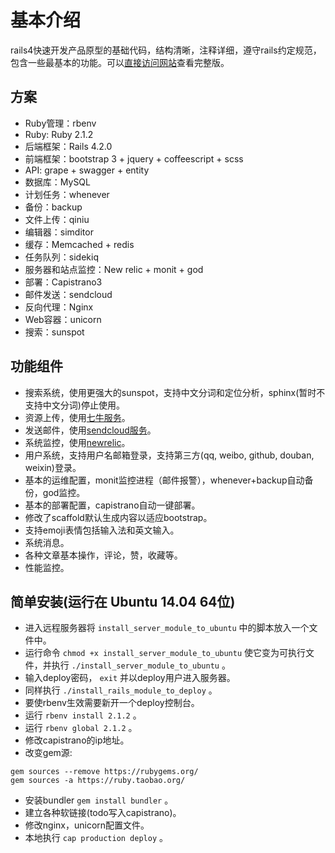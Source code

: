 # 基本介绍

rails4快速开发产品原型的基础代码，结构清晰，注释详细，遵守rails约定规范，包含一些最基本的功能。可以[直接访问网站](http://121.42.161.252/)查看完整版。

## 方案

* Ruby管理：rbenv
* Ruby: Ruby 2.1.2
* 后端框架：Rails 4.2.0
* 前端框架：bootstrap 3 + jquery + coffeescript + scss
* API: grape + swagger + entity
* 数据库：MySQL
* 计划任务：whenever
* 备份：backup
* 文件上传：qiniu
* 编辑器：simditor
* 缓存：Memcached + redis
* 任务队列：sidekiq
* 服务器和站点监控：New relic + monit + god
* 部署：Capistrano3
* 邮件发送：sendcloud
* 反向代理：Nginx
* Web容器：unicorn
* 搜索：sunspot

## 功能组件

* 搜索系统，使用更强大的sunspot，支持中文分词和定位分析，sphinx(暂时不支持中文分词)停止使用。
* 资源上传，使用[七牛服务](http://www.qiniu.com/)。
* 发送邮件，使用[sendcloud服务](https://sendcloud.sohu.com/)。
* 系统监控，使用[newrelic](https://rpm.newrelic.com)。
* 用户系统，支持用户名邮箱登录，支持第三方(qq, weibo, github, douban, weixin)登录。
* 基本的运维配置，monit监控进程（邮件报警），whenever+backup自动备份，god监控。
* 基本的部署配置，capistrano自动一键部署。
* 修改了scaffold默认生成内容以适应bootstrap。
* 支持emoji表情包括输入法和英文输入。
* 系统消息。
* 各种文章基本操作，评论，赞，收藏等。
* 性能监控。


## 简单安装(运行在 Ubuntu 14.04 64位)

* 进入远程服务器将 `install_server_module_to_ubuntu` 中的脚本放入一个文件中。
* 运行命令 `chmod +x install_server_module_to_ubuntu` 使它变为可执行文件，并执行 `./install_server_module_to_ubuntu` 。
* 输入deploy密码， `exit` 并以deploy用户进入服务器。
* 同样执行 `./install_rails_module_to_deploy` 。
* 要使rbenv生效需要新开一个deploy控制台。
* 运行 `rbenv install 2.1.2` 。
* 运行 `rbenv global 2.1.2` 。
* 修改capistrano的ip地址。
* 改变gem源: 

```
gem sources --remove https://rubygems.org/
gem sources -a https://ruby.taobao.org/
```
* 安装bundler `gem install bundler` 。
* 建立各种软链接(todo写入capistrano)。
* 修改nginx，unicorn配置文件。
* 本地执行 `cap production deploy` 。